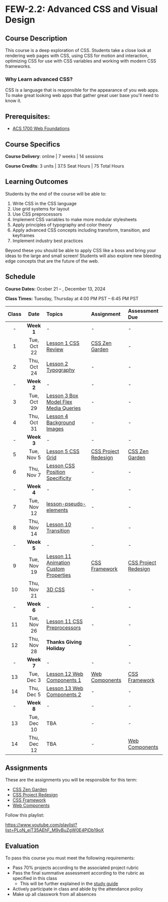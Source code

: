 # FEW-2.2: Advanced CSS and Visual Design

## Course Description

This course is a deep exploration of CSS. Students take a close look at rendering web pages with CSS, using CSS for motion and interaction, optimizing CSS for use with CSS variables and working with modern CSS frameworks.

### Why Learn advanced CSS? 

CSS is a language that is responsible for the appearance of you web apps. To make great looking web apps that gather great user base you'll need to know it. 

## Prerequisites:

- [ACS 1700 Web Foundations](https://github.com/Tech-at-DU/ACS-1700-WEB-Web-Foundations)

## Course Specifics

**Course Delivery**: online | 7 weeks | 14 sessions

**Course Credits**: 3 units | 37.5 Seat Hours | 75 Total Hours

## Learning Outcomes

Students by the end of the course will be able to:

1. Write CSS in the CSS language
1. Use grid systems for layout
1. Use CSS preprocessors
1. Implement CSS variables to make more modular stylesheets
1. Apply principles of typography and color theory
1. Apply advanced CSS concepts including transform, transition, and keyframes
1. Implement industry best practices

Beyond these you should be able to apply CSS like a boss and bring your ideas to the large and small screen! Students will also explore new bleeding edge concepts that are the future of the web. 

## Schedule

**Course Dates:** Ocober 21 – , December 13, 2024

**Class Times:** Tuesday, Thursday at 4:00 PM PST – 6:45 PM PST

| Class |    Date   |             Topics           | Assignment |  Assessment Due  |
|:-----:|:---------:|:-----------------------------|:-----------|:-----------------|
| -  | **Week 1** | - | - | - |
|  1 |  Tue, Oct 22 | [Lesson 1 CSS Review]        | [CSS Zen Garden] | -          |
|  2 |  Thu, Oct 24 | [Lesson 2 Typography]        | -          | -                |
| -  | **Week 2**   | -                            | -          | -                |
|  3 |  Tue, Oct 29 | [Lesson 3 Box Model Flex] [Media Queries] | - | -            |
|  4 |  Thu, Oct 31 | [Lesson 4 Background Images] | -          | - |
| -  | **Week 3**   | -                            | -          | -                |
|  5 |  Tue, Nov  5 | [Lesson 5 CSS Grid]    | [CSS Project Redesign] |[CSS Zen Garden] |
|  6 |  Thu, Nov  7 | [Lesson CSS Position] [Specificity]      | -          | -                |
| -  | **Week 4**   | -                            | -          | -                |
|  7 |  Tue, Nov 12 | [lesson-pseudo-elements]     | -          | -                |
|  8 |  Thu, Nov 14 | [Lesson 10 Transition]        | -          | -                |
| -  | **Week 5**   | -                            | -          | -                |
|  9 |  Tue, Nov 19 | [Lesson 11 Animation] [Custom Properties] | [CSS Framework] | [CSS Project Redesign] |
| 10 |  Thu, Nov 21 | [3D CSS]                     | -          | -                |
| -  | **Week 6**   | -                            | -          | -                |
| 11 |  Tue, Nov 26 | [Lesson 11 CSS Preprocessors] | -          | -                |
| 12 |  Thu, Nov 28 | **Thanks Giving Holiday** |  | -         |
| -  | **Week 7**   | -                            | -          | -                |
| 13 |  Tue, Dec  3 | [Lesson 12 Web Components 1] | [Web Components] | [CSS Framework] |
| 14 |  Thu, Dec  5 | [Lesson 13 Web Components 2] | -          | -                |
| -  | **Week 8**   | -                            | -          | -                |
| 13 |  Tue, Dec 10 | TBA                          | -          | -                |
| 14 |  Thu, Dec 12 | TBA                          | -          | [Web Components] |

<!-- | 15 |  Wed, Dec  6 | Final Assessment | [Style Lit Elements](https://www.youtube.com/watch?v=Xt7blcyuw5s) | -->

<!-- Lessons -->
[Lesson 1 CSS Review]: lessons/lesson-01.md
[Lesson 2 Typography]: lessons/lesson-02.md
[Lesson 3 Box Model Flex]: lessons/lesson-03.md
[Lesson 4 Background Images]: lessons/lesson-04.md
[Lesson 5 CSS Grid]: lessons/lesson-05.md
[Lesson 6 CSS Frameworks]: lessons/lesson-06.md
[Lesson 7 Make a CSS Framework]: lessons/lesson-07.md
[Lesson 8 Styling Navbars]: lessons/lesson-08.md
[Lesson 9 Form Controls]: lessons/lesson-09.md
[Lesson 10 Transition]: lessons/lesson-10.md
[Lesson 11 Animation]: lessons/lesson-11.md

[Custom Properties]: lessons/custom-properties.md

[3D CSS]: lessons/3d-css.md

[Lesson 11 CSS Preprocessors]: lessons/lesson-12.md
[Lesson 12 Web Components 1]: lessons/lesson-15.md
[Lesson 13 Web Components 2]: lessons/lesson-16.md
[Lesson CSS Position]: lessons/lesson-position.md
[Site Redesign]: assignments/assignment-redesign.md
[lesson-pseudo-elements]: lessons/lesson-pseudo-elements.md

[Lesson 12]: lessons/lesson-12.md
[Lesson 13]: lessons/lesson-13.md
[Lesson 14]: lessons/lesson-14.md
[Lesson 15]: lessons/lesson-15.md
[Lesson 16]: lessons/lesson-16.md
[Lesson 17]: lessons/lesson-17.md
[Lesson 18]: lessons/lesson-18.md
[Lesson 19]: lessons/lesson-19.md
[Media Queries]: lessons/media-queries.md
[Specificity]: lessons/specificity.md

<!-- Assignments -->
[CSS Diner CSS ZenGarden Type]: lessons/lesson-01.md#after-class
[CSS Zen Garden Card and Button]: lessons/lesson-03.md#after-class
[CSS Zen Garden Background Images]: lessons/lesson-04.md#after-class
[CSS Zen Garden Grid]: lessons/lesson-05.md#after-class
[CSS Zen Garden + CSS Framework]: lessons/lesson-06.md#after-class
[Your CSS Framework]: lessons/lesson-07.md#after-class
[Your framework Navbars]: lessons/lesson-08.md#after-class
[Lesson 9 Form Controls]: lessons/lesson-09.md#after-class

[CSS Zen Garden]: ./assignments/css-zen-garden.md
[CSS Project Redesign]: ./assignments/project-redesign.md 
[CSS Framework]: ./assignments/css-framework.md 
[Web Components]: ./assignments/web-components.md

## Assignments

These are the assignments you will be responsible for this term: 

- [CSS Zen Garden] <!-- You style the CSS Zen Garden -->
- [CSS Project Redesign] <!-- Restyle one of your past projects -->
- [CSS Framework] <!-- Your CSS Framework -->
- [Web Components] <!-- You invent a web component -->

Follow this playlist:

https://www.youtube.com/playlist?list=PLoN_ejT35AEhF_M9vBuZgW0E4PiDb19oX

## Evaluation

To pass this course you must meet the following requirements:

- Pass 70% projects according to the associated project rubric
- Pass the final summative assessment according to the rubric as specified in this class
    - This will be further explained in the [study guide](study-guide.md)
- Actively participate in class and abide by the attendance policy
- Make up all classwork from all absences

<!-- 

if this class was self directed

- Assignments 
    - CSSZenGarden
    - Website Redesign 
    - CSS Framework
    - Web Component 
- Exercises 
    - 

-->
